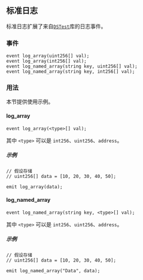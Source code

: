 ## 标准日志

标准日志扩展了来自[`DSTest`](../ds-test.md#logging)库的日志事件。

### 事件

```solidity
event log_array(uint256[] val);
event log_array(int256[] val);
event log_named_array(string key, uint256[] val);
event log_named_array(string key, int256[] val);
```

### 用法

本节提供使用示例。

#### log\_array

```solidity
event log_array(<type>[] val);
```

其中 `<type>` 可以是 `int256`、`uint256`、`address`。

##### 示例

```solidity
// 假设存储
// uint256[] data = [10, 20, 30, 40, 50]; 

emit log_array(data);
```

#### log\_named\_array

```solidity
event log_named_array(string key, <type>[] val);
```

其中 `<type>` 可以是 `int256`、`uint256`、`address`。

##### 示例

```solidity
// 假设存储
// uint256[] data = [10, 20, 30, 40, 50]; 

emit log_named_array("Data", data);
```